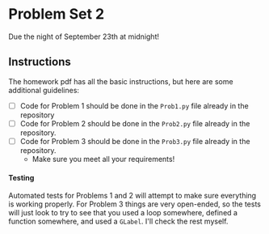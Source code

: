 # Problem Set 2

Due the night of September 23th at midnight!

## Instructions
The homework pdf has all the basic instructions, but here are some additional guidelines:
 - [ ] Code for Problem 1 should be done in the `Prob1.py` file already in the repository
 - [ ] Code for Problem 2 should be done in the `Prob2.py` file already in the repository. 
 - [ ] Code for Problem 3 should be done in the `Prob3.py` file already in the repository. 
 	- Make sure you meet all your requirements!

#### Testing
Automated tests for Problems 1 and 2 will attempt to make sure everything is working properly. For Problem 3 things are very open-ended, so the tests will just look to try to see that you used a loop somewhere, defined a function somewhere, and used a `GLabel`. I'll check the rest myself.
